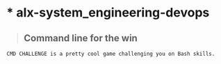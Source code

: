 # * alx-system_engineering-devops

> ## Command line for the win

```
CMD CHALLENGE is a pretty cool game challenging you on Bash skills. 
```
